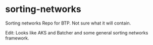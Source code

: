 sorting-networks
================

Sorting networks Repo for BTP. Not sure what it will contain.

Edit: Looks like AKS and Batcher and some general sorting networks framework.

